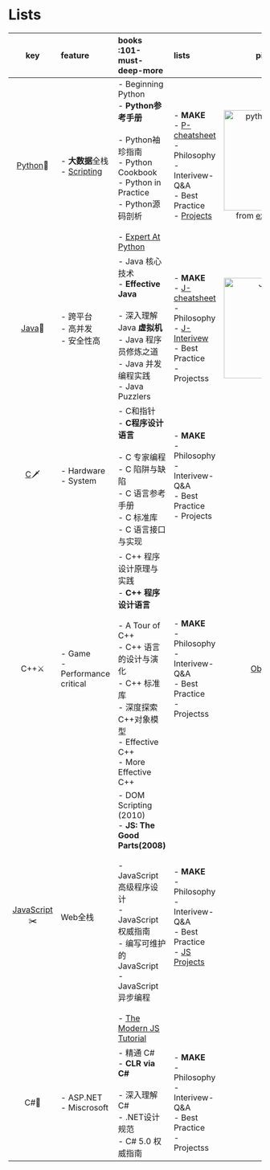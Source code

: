 # Lists

|     key  | feature |books<br>:101-must-deep-more| lists  | pic/video | 
| :------: | :------ | :------ | :------ | :------: |
|   [Python](https://github.com/willwang-x/coder-arms/tree/master/python)🔫   | - **大数据**全栈<br>- [Scripting](http://hyperpolyglot.org/scripting) | - Beginning Python<br/>- **Python参考手册**<br><br> - Python袖珍指南<br>  - Python Cookbook<br>  - Python in Practice<br>  - Python源码剖析<br><br>- [Expert At Python](https://www.youtube.com/watch?v=7lmCu8wz8ro) |- **MAKE**<br/>- [P-cheatsheet](https://www.pythoncheatsheet.org/)<br> - Philosophy<br>- Interivew-Q&A<br>- Best Practice<br>  - [Projects](http://aosabook.org/en/500L/introduction.html) | <img src="https://i.imgur.com/7oc2WFR.png" alt="python in one pic" width="200"/>          <br>from [explore python](https://github.com/ethan-funny/explore-python)|
|    [Java](https://github.com/willwang-x/coder-arms/tree/master/java)🍴    | - 跨平台<br>- 高并发<br>- 安全性高<br>                       | - Java 核心技术<br>- **Effective Java**<br><br>- 深入理解 Java **虚拟机**<br>- Java 程序员修炼之道<br>- Java 并发编程实践<br>- Java Puzzlers<br> | - **MAKE**<br/>- [J-cheatsheet](https://introcs.cs.princeton.edu/java/11cheatsheet/)<br/>- Philosophy<br>- [J-Interivew](https://github.com/willwang-x/coder-arms/blob/master/java/Java-Interview.md)<br>- Best Practice<br>- Projectss | [<img src="https://i.imgur.com/D2TWJqK.png" alt="Java topic" width="200"/>](https://www.xmind.net/m/5VfC/) |
|     [C](https://github.com/willwang-x/coder-arms/tree/master/c)🗡    |  - Hardware <br> - System<br>                                                           | - C和指针<br/> - **C程序设计语言** <br><br> - C 专家编程 <br> - C 陷阱与缺陷 <br> - C 语言参考手册 <br>- C 标准库 <br> - C 语言接口与实现<br/> | - **MAKE**<br/>- Philosophy<br>- Interivew-Q&A<br>- Best Practice<br>- Projects | [Go](http://hyperpolyglot.org/c) |
|    C++⚔️   |  - Game <br> - Performance critical <br>                                                           | - C++ 程序设计原理与实践<br/>- **C++ 程序设计语言**<br><br>- A Tour of C++<br>- C++ 语言的设计与演化 <br>- C++ 标准库 <br>- 深度探索C++对象模型 <br> - Effective C++<br />- More Effective C++ |  - **MAKE**<br/>- Philosophy<br>- Interivew-Q&A<br>- Best Practice<br>- Projectss | [Objective-C](http://hyperpolyglot.org/cpp) |
| [JavaScript](https://github.com/willwang-x/coder-arms/tree/master/javascript)✂️ | Web全栈                                                      | - DOM Scripting (2010)<br>- **JS: The Good Parts(2008)** <br><br> - JavaScript 高级程序设计 <br> - JavaScript 权威指南 <br> - 编写可维护的 JavaScript <br> - JavaScript 异步编程 <br><br>- [The Modern JS Tutorial](http://javascript.info/) |  - **MAKE**<br/>- Philosophy<br>- Interivew-Q&A<br>- Best Practice<br> - [JS Projects](https://javascript30.com/) | |           
|     C#🥄     |  - ASP.NET <br> - Miscrosoft<br>                                                             | - 精通 C#<br/>- **CLR via C#** <br><br> - 深入理解 C# <br> - .NET设计规范 <br> - C# 5.0 权威指南<br> |  - **MAKE**<br/>- Philosophy<br>- Interivew-Q&A<br>- Best Practice<br>- Projectss | 


